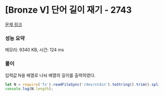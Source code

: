 # [Bronze V] 단어 길이 재기 - 2743

[문제 링크](https://www.acmicpc.net/problem/2743)

### 성능 요약

메모리: 9340 KB, 시간: 124 ms

### 풀이

입력값 N을 배열로 나눠 배열의 길이를 출력하였다.

```javascript
let N = require('fs').readFileSync('/dev/stdin').toString().trim().split('');
console.log(N.length);
```
